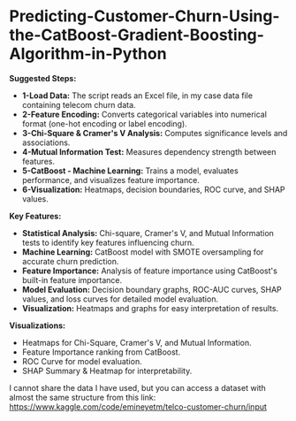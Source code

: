 # Predicting-Customer-Churn-Using-the-CatBoost-Gradient-Boosting-Algorithm-in-Python

**Suggested Steps:**

* **1-Load Data:** The script reads an Excel file, in my case data file containing telecom churn data.
* **2-Feature Encoding:** Converts categorical variables into numerical format (one-hot encoding or label encoding).
* **3-Chi-Square & Cramer's V Analysis:** Computes significance levels and associations.
* **4-Mutual Information Test:** Measures dependency strength between features.
* **5-CatBoost - Machine Learning:** Trains a model, evaluates performance, and visualizes feature importance.
* **6-Visualization:** Heatmaps, decision boundaries, ROC curve, and SHAP values.

**Key Features:**

* **Statistical Analysis:** Chi-square, Cramer's V, and Mutual Information tests to identify key features influencing churn.
* **Machine Learning:** CatBoost model with SMOTE oversampling for accurate churn prediction.
* **Feature Importance:** Analysis of feature importance using CatBoost's built-in feature importance.
* **Model Evaluation:** Decision boundary graphs, ROC-AUC curves, SHAP values, and loss curves for detailed model evaluation.
* **Visualization:** Heatmaps and graphs for easy interpretation of results.

**Visualizations:**

* Heatmaps for Chi-Square, Cramer's V, and Mutual Information.
* Feature Importance ranking from CatBoost.
* ROC Curve for model evaluation.
* SHAP Summary & Heatmap for interpretability.

I cannot share the data I have used, but you can access a dataset with almost the same structure from this link: https://www.kaggle.com/code/emineyetm/telco-customer-churn/input
